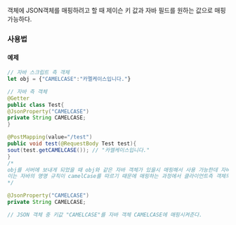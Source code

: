 
객체에 JSON객체를 매핑하려고 할 때 제이슨 키 값과 자바 필드를 원하는 값으로 매핑 가능하다.

### 사용법

#### 예제
```javascript
// 자바 스크립트 측 객체
let obj = {"CAMELCASE":"카멜케이스입니다."}


```
```java
// 자바 측 객체
@Getter
public class Test{
@JsonProperty("CAMELCASE")
private String CAMELCASE;
}

@PostMapping(value="/test")
public void test(@RequestBody Test test){
sout(test.getCAMELCASE()); // "카멜케이스입니다."
}
/* 
obj를 서버에 보내게 되었을 때 obj와 같은 자바 객체가 있을시 매핑해서 사용 가능한데 자바 객체의 필드명이 모두 대문자일 경우 같은 CAMELCASE인데도 매핑이 안 되는 현상이 발생한다.
이는 자바의 명명 규칙이 camelCase를 따르기 때문에 매핑하는 과정에서 클라이언트측 객체의 CAMELCASE를 자바 객체 CAMELCASE에 매핑하는 과정에서 자바 객체의 필드명 CAMELCASE를 자바의 네이밍 규칙을 따라 읽어들이면서 생기는 오류이다.
*/
```

```java
@JsonProperty("CAMELCASE")  
private String CAMELCASE;

// JSON 객체 중 키값 "CAMELCASE"를 자바 객체 CAMELCASE에 매핑시켜준다.
```

